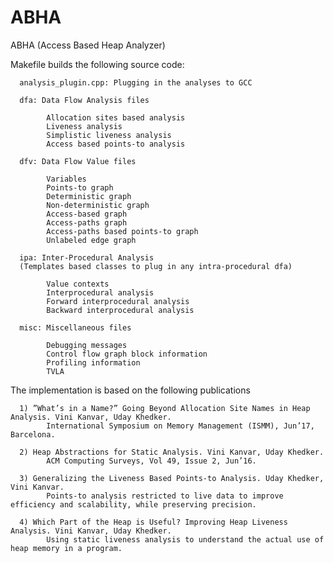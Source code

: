 # ABHA
ABHA (Access Based Heap Analyzer)

Makefile builds the following source code:

      analysis_plugin.cpp: Plugging in the analyses to GCC

      dfa: Data Flow Analysis files 

            Allocation sites based analysis
            Liveness analysis
            Simplistic liveness analysis
            Access based points-to analysis
      
      dfv: Data Flow Value files

            Variables
            Points-to graph
            Deterministic graph
            Non-deterministic graph
            Access-based graph
            Access-paths graph
            Access-paths based points-to graph
            Unlabeled edge graph
      
      ipa: Inter-Procedural Analysis 
      (Templates based classes to plug in any intra-procedural dfa)
      
            Value contexts
            Interprocedural analysis
            Forward interprocedural analysis
            Backward interprocedural analysis
      
      misc: Miscellaneous files
 
            Debugging messages
            Control flow graph block information
            Profiling information
            TVLA
 
The implementation is based on the following publications

      1) ”What’s in a Name?” Going Beyond Allocation Site Names in Heap Analysis. Vini Kanvar, Uday Khedker.
            International Symposium on Memory Management (ISMM), Jun’17, Barcelona.

      2) Heap Abstractions for Static Analysis. Vini Kanvar, Uday Khedker.
            ACM Computing Surveys, Vol 49, Issue 2, Jun’16.
       
      3) Generalizing the Liveness Based Points-to Analysis. Uday Khedker, Vini Kanvar.
            Points-to analysis restricted to live data to improve efficiency and scalability, while preserving precision.
      
      4) Which Part of the Heap is Useful? Improving Heap Liveness Analysis. Vini Kanvar, Uday Khedker.
            Using static liveness analysis to understand the actual use of heap memory in a program.

